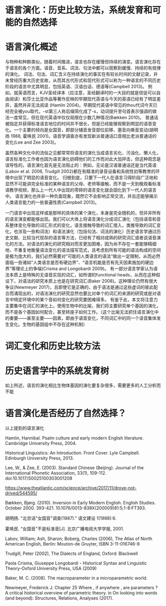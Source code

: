 语言演化：历史比较方法，系统发育和可能的自然选择
======

# 语言演化概述

与物种和种群类似，随着时间推进，语言也存在缓慢但持续的演变。语言演化存在于语言的各个方面。语音、音系、词法、句法中都可以观察到缓慢、持续的有规律的演化。
词法、句法、词汇含义在持续演化的事实在有较长时间的文献记录，并未曾经历重大历史变故，从而其古代形式和现代形式可以称为一种语言的不同历史阶段的语言中尤其明显，包括英语、汉语白话、德语等(Campbell 2013)。
例如，就英语而言，KJV圣经译本（应注意，圣经翻译时的一大目的就是信徒可以自由阅读）和莎士比亚作品等著作反映的早期现代英语与今天的英语已经有了明显差异，虽然并非无法阅读 (Hamlin 2004)。早期现代英语中常见的thou代词今天已经完全被you取代，-st第三人称后缀简化成了-s，动词提升至句首表示强调的做法一度常见，但在现代英语中仅仅局限在少数几种情况(Bækken 2010)。
普通话被指定并获得标准语言地位的时间并不很长，但是已经能够观察到明显的语音变化。一个主要的倾向是女国音，即部分辅音发音部位前移、塞音向嘶音变动(胡明扬 1988, 霍唤民 2001)。语音学调查亦有发现新派普通话口音相比老派普通话的变化(Lee and Zee 2003)。

虽然各种文化中的流俗之见都常常将语言的演化当成语言劣化、污浊化、懒人化，语言标准化工作者也因为语言演化妨碍他们的工作而对此大加抨击，但这种观念是误导性的。语言演化首先是无法阻止的：例如，无论是汉语普通话还是当代英语(Labov et al. 2006, Trudgill 2002)都在有精准的录音设备和系统性初等教育的环境中出现了明显的语音变化。
归根到底，只要下一代人在语言习得阶段广泛地和显然不可能讲完全标准的某种语言的父母、老师等接触，而不是一天到晚观看标准语教学视频，那么上一代人中出现的零碎的语言变化就会固化到下一代人的语言中。
语言演化也并非一种负面现象，既然它不会影响正常交流，并且还能够揭示人类语言能力的一些普遍性质(Campbell 2013)。

一门语言中出现这样或是那样的具体的某个演化，本身是完全随机的，但并非所有的语言演变都能够出现。我们可以大体上将语言演化分成词汇演化（包括语音和音系整体变化导致的词汇形式的变化，语言接触导致的词汇借入，类推导致的词汇变化，也涉及一些构词法）和语法演化（包括句法、词法的演化）历史语言学通过历史文献、比较当代现存的语言等方法，已经有了相对成熟的研究词汇或者说语音演化的方法。对语法的演化的研究相对而言更加困难，因为尚不存在一套能够精细地、不重复地衡量语法变化的语法描写范式，且考虑到所有可能的语法构成的空间是极为庞大的，我们必然需要对“可能的人类语言的语法”做出一定限制，从而必然面临一些诸如“人类语言是否有硬边界”、“语言机能是否有先天因素施加的硬边界”等理论上的争端(Crisma and Longobardi 2009)。
有一部分语言学家认为语法本质上是特殊的无语音实现的词汇，如所谓的functional heads，从而在这种假设下，对语法的研究本质上也是在研究词汇(Baker 2008)。这种理论仍然有很大争议(Newmeyer 2017)，且即使它是正确的，由于语法是通过这些虚词的彼此配合而涌现出的，对语法演化的研究显然也要比对单个的词汇的来源的研究或是对语言中特定环境中的某个音如何变化的研究要困难得多。
有鉴于此，本文将注意力主要集中在词汇的演化上。使用生物中的比喻，我们将主要研究单个基因的演化，而不是各个基因如何配合，甚至转座子如何工作。（这个比喻无法抓住语言演化中的重要——甚至主要——因素，即由于语音变化，不同词汇中的同一个读音集体发生变化。生物的基因组中不存在这种机制）

# 词汇变化和历史比较方法



# 历史语言学中的系统发育树

如上所述，语言的演化相比生物体基因的演化要复杂很多，需要更多的人工分析而不能

# 语言演化是否经历了自然选择？

以上提到的语言演化

Hamlin, Hannibal. Psalm culture and early modern English literature. Cambridge University Press, 2004.

Historical Linguistics: An Introduction. Front Cover. Lyle Campbell. Edinburgh University Press, 2013.

Lee, W., & Zee, E. (2003). Standard Chinese (Beijing). Journal of the International Phonetic Association, 33(1), 109-112. doi:10.1017/S0025100303001208

https://www.theatlantic.com/science/archive/2017/11/drove-not-drived/544595/

Bækken, Bjørg. (2010). Inversion in Early Modern English. English Studies. October 2000. 393-421. 10.1076/0013-838X(200009)81:5;1-8:FT393. 

胡明扬. "北京话"女国音"调查(1987)." 语文建设 1(1988):6.

霍唤民. “女国音"不是标准音[J]. 北京广播电视大学学报, 2001.

Labov, William; Ash, Sharon; Boberg, Charles (2006), The Atlas of North American English, Berlin: Mouton-de Gruyter, ISBN 3-11-016746-8

Trudgill, Peter (2002), The Dialects of England, Oxford: Blackwell

Paola Crisma, Giuseppe Longobardi - Historical Syntax and Linguistic Theory-Oxford University Press, USA (2009)

Baker, M. C. (2008). The macroparameter in a microparametric world.

Newmeyer, Frederick J. Chapter 25 Where , if anywhere , are parameters ? A critical historical overview of parametric theory. in On looking into words (and beyond): Structures, Relations, Analyses (2017).